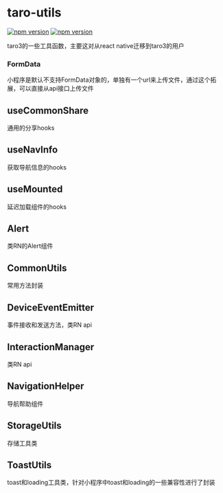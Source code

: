 # taro-utils
[![npm version](http://img.shields.io/npm/v/@yz1311/taro-utils.svg?style=flat-square)](https://npmjs.org/package/@yz1311/taro-utils "View this project on npm")
[![npm version](http://img.shields.io/npm/dm/@yz1311/taro-utils.svg?style=flat-square)](https://npmjs.org/package/@yz1311/taro-utils "View this project on npm")

taro3的一些工具函数，主要这对从react native迁移到taro3的用户



### FormData

小程序是默认不支持FormData对象的，单独有一个url来上传文件，通过这个拓展，可以直接从api接口上传文件

## useCommonShare

通用的分享hooks

## useNavInfo

获取导航信息的hooks

## useMounted

延迟加载组件的hooks

## Alert

类RN的Alert组件

## CommonUtils

常用方法封装

## DeviceEventEmitter

事件接收和发送方法，类RN api

## InteractionManager

类RN api

## NavigationHelper

导航帮助组件

## StorageUtils

存储工具类

## ToastUtils

toast和loading工具类，针对小程序中toast和loading的一些兼容性进行了封装



